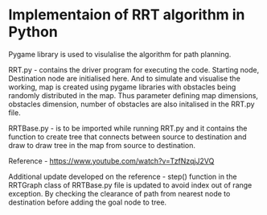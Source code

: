 # Implementaion of RRT algorithm in Python
Pygame library is used to visulalise the algorithm for path planning.

RRT.py - contains the driver program for executing the code. Starting node, Destination node are initialised here. And to simulate and visualise the working, map is created using pygame libraries with obstacles being randomly distributed in the map. Thus parameter defining map dimensions, obstacles dimension, number of obstacles are also initalised in the RRT.py file.

RRTBase.py - is to be imported while running RRT.py and it contains the function to create tree that connects between source to destination and draw to draw tree in the map from source to destination. 

Reference - https://www.youtube.com/watch?v=TzfNzqjJ2VQ

Additional update developed on the reference - step() function in the RRTGraph class of RRTBase.py file is updated to avoid index out of range exception. By checking the clearance of path from nearest node to destination before adding the goal node to tree.
